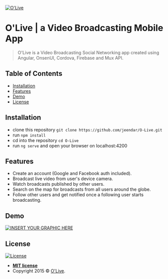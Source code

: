 <a href="https://github.com/jeendar/O-Live"><img src="https://i.imgur.com/T9s1C6e.png" title="O'Live" alt="O'Live"></a>

<!-- [![FVCproductions](https://avatars1.githubusercontent.com/u/4284691?v=3&s=200)](http://fvcproductions.com) -->

<!-- ***INSERT GRAPHIC HERE (include hyperlink in image)***-->

# O'Live | a Video Broadcasting Mobile App

> O'Live is a Video Broadcasting Social Networking app created using Angular, OnsenUI, Cordova, Firebase and Mux API. 


## Table of Contents


- [Installation](#installation)
- [Features](#features)
- [Demo](#demo)
- [License](#license)



## Installation

- clone this repository `git clone https://github.com/jeendar/O-Live.git`
- run `npm install` 
- cd into the repository `cd O-Live` 
- run `ng serve` and open your browser on localhost:4200

## Features
- Create an account (Google and Facebook auth included).
- Broadcast live video from user's device camera.
- Watch broadcasts published by other users.
- Search on the map for broadcasts from all users around the globe.
- Follow other users and get notified once a following user starts broadcasting.


## Demo
[![INSERT YOUR GRAPHIC HERE](http://i.imgur.com/dt8AUb6.png)]()



## License

[![License](http://img.shields.io/:license-mit-blue.svg?style=flat-square)](http://badges.mit-license.org)

- **[MIT license](http://opensource.org/licenses/mit-license.php)**
- Copyright 2015 © <a href="https://github.com/jeendar/O-Live" target="_blank">O'Live</a>.
